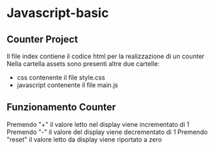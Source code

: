 # Javascript-basic

## Counter Project

Il file index contiene il codice html per la realizzazione di un counter <br>
Nella cartella assets sono presenti altre due cartelle:

<ul>
  <li>css contenente il file style.css</li> 
  <li>javascript contenente il file main.js</li> 
</ul>

## Funzionamento Counter

Premendo "+" il valore letto nel display viene incrementato di 1 <br>
Premendo "-" il valore del display viene decrementato di 1 
Premendo "reset" il valore letto da display viene riportato a zero


